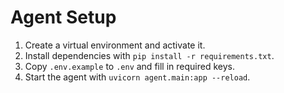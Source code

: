# Agent Setup

1. Create a virtual environment and activate it.
2. Install dependencies with `pip install -r requirements.txt`.
3. Copy `.env.example` to `.env` and fill in required keys.
4. Start the agent with `uvicorn agent.main:app --reload`.

